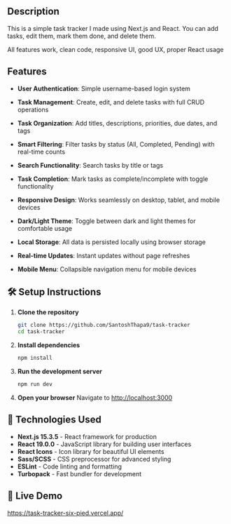## Description

This is a simple task tracker I made using Next.js and React. You can add tasks, edit them, mark them done, and delete them.

All features work, clean code, responsive UI, good UX, proper React usage

## Features

- **User Authentication**: Simple username-based login system

- **Task Management**: Create, edit, and delete tasks with full CRUD operations

- **Task Organization**: Add titles, descriptions, priorities, due dates, and tags

- **Smart Filtering**: Filter tasks by status (All, Completed, Pending) with real-time counts

- **Search Functionality**: Search tasks by title or tags

- **Task Completion**: Mark tasks as complete/incomplete with toggle functionality

- **Responsive Design**: Works seamlessly on desktop, tablet, and mobile devices

- **Dark/Light Theme**: Toggle between dark and light themes for comfortable usage

- **Local Storage**: All data is persisted locally using browser storage

- **Real-time Updates**: Instant updates without page refreshes

- **Mobile Menu**: Collapsible navigation menu for mobile devices

## 🛠 Setup Instructions

1. **Clone the repository**

   ```bash
   git clone https://github.com/SantoshThapa9/task-tracker
   cd task-tracker
   ```

2. **Install dependencies**

   ```bash
   npm install
   ```

3. **Run the development server**

   ```bash
   npm run dev
   ```

4. **Open your browser**
   Navigate to [http://localhost:3000](http://localhost:3000)

## 🧰 Technologies Used

- **Next.js 15.3.5** - React framework for production
- **React 19.0.0** - JavaScript library for building user interfaces
- **React Icons** - Icon library for beautiful UI elements
- **Sass/SCSS** - CSS preprocessor for advanced styling
- **ESLint** - Code linting and formatting
- **Turbopack** - Fast bundler for development

## 🔗 Live Demo

https://task-tracker-six-pied.vercel.app/

